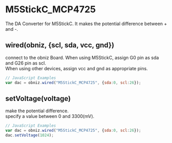 # M5StickC_MCP4725
The DA Converter for M5StickC. It makes the potential difference between + and -.  

## wired(obniz, {scl, sda, vcc, gnd})

connect to the obniz Board.
When using M5StickC, assign G0 pin as sda and G26 pin as scl.  
When using other devices, assign vcc and gnd as appropriate pins.

```javascript
// JavaScript Examples
var dac = obniz.wired("M5StickC_MCP4725", {sda:0, scl:26});
```

## setVoltage(voltage)
make the potential difference.  
specify a value between 0 and 3300(mV). 

```javascript
// JavaScript Examples
var dac = obniz.wired("M5StickC_MCP4725", {sda:0, scl:26});
dac.setVoltage(1024);
```